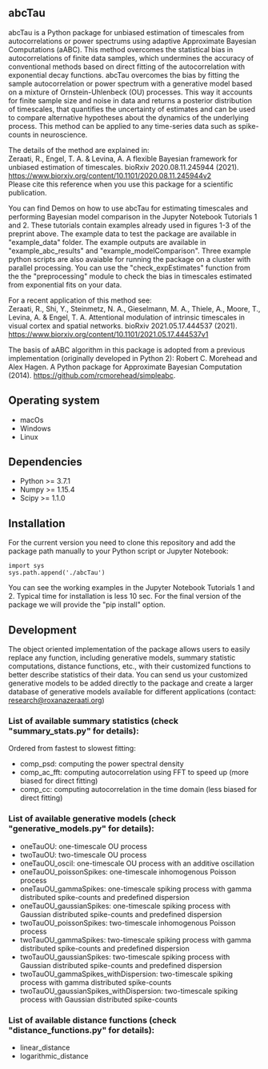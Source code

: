 ## abcTau

abcTau is a Python package for unbiased estimation of timescales from autocorrelations or power spectrums using adaptive Approximate Bayesian Computations (aABC). This method overcomes the statistical bias in autocorrelations of finite data samples, which undermines the accuracy of conventional methods based on direct fitting of the autocorrelation with exponential decay  functions.  abcTau overcomes the bias by fitting the sample autocorrelation or power spectrum with a generative model based on a mixture of Ornstein-Uhlenbeck (OU) processes. This way it accounts for finite sample size and noise in data and returns a posterior distribution of timescales, that quantifies the uncertainty of estimates and can be used to compare alternative hypotheses about the dynamics of the underlying process. This method can be applied to any time-series data such as spike-counts in neuroscience.

The details of the method are explained in:  
Zeraati, R., Engel, T. A. & Levina, A. A flexible Bayesian framework for unbiased estimation of timescales. bioRxiv 2020.08.11.245944 (2021). https://www.biorxiv.org/content/10.1101/2020.08.11.245944v2  
Please cite this reference when you use this package for a scientific publication.

You can find Demos on how to use abcTau for estimating timescales and performing Bayesian model comparison in the  Jupyter Notebook Tutorials 1 and 2. These tutorials contain examples already used in figures 1-3 of the preprint above. The example data to test the package are available in "example_data" folder. The example outputs are available in "example_abc_results" and "example_modelComparison". Three example python scripts are also avaiable for running the package on a cluster with parallel processing. You can use the "check_expEstimates" function from the the "preprocessing" module to check the bias in timescales estimated from exponential fits on your data.


For a recent application of this method see:   
Zeraati, R., Shi, Y., Steinmetz, N. A., Gieselmann, M. A., Thiele, A., Moore, T., Levina, A. & Engel, T. A. Attentional modulation of intrinsic timescales in visual cortex and spatial networks. bioRxiv 2021.05.17.444537 (2021). https://www.biorxiv.org/content/10.1101/2021.05.17.444537v1


The basis of aABC algorithm in this package is adopted from a previous implementation (originally developed in Python 2):
Robert C. Morehead and Alex Hagen. A Python package for Approximate Bayesian Computation (2014). https://github.com/rcmorehead/simpleabc. 


## Operating system
- macOs
- Windows
- Linux


## Dependencies
- Python >= 3.7.1
- Numpy >= 1.15.4 
- Scipy >= 1.1.0 


## Installation
For the current version you need to clone this repository and add the package path manually to your Python script or Jupyter Notebook:
```
import sys
sys.path.append('./abcTau')
```
You can see the working examples in the Jupyter Notebook Tutorials 1 and 2. Typical time for installation is less 10 sec.
For the final version of the package we will provide the "pip install" option.


## Development
The object oriented implementation of the package allows users to easily replace any function, including generative models, summary statistic computations, distance functions, etc., with their customized functions to better describe statistics of their data. You can send us your customized generative models to be added directly to the package and create a larger database of generative models available for different applications (contact: research@roxanazeraati.org)


### List of available summary statistics (check "summary_stats.py" for details):
Ordered from fastest to slowest fitting:
- comp_psd: computing the power spectral density
- comp_ac_fft: computing autocorrelation using FFT to speed up (more biased for direct fitting) 
- comp_cc: computing autocorrelation in the time domain (less biased for direct fitting)


### List of available generative models (check "generative_models.py" for details):
- oneTauOU: one-timescale OU process 
- twoTauOU: two-timescale OU process 
- oneTauOU_oscil: one-timescale OU process with an additive oscillation
- oneTauOU_poissonSpikes: one-timescale inhomogenous Poisson process
- oneTauOU_gammaSpikes: one-timescale spiking process with gamma distributed spike-counts and predefined dispersion
- oneTauOU_gaussianSpikes: one-timescale spiking process with Gaussian distributed spike-counts and predefined dispersion
- twoTauOU_poissonSpikes: two-timescale inhomogenous Poisson process
- twoTauOU_gammaSpikes: two-timescale spiking process with gamma distributed spike-counts and predefined dispersion
- twoTauOU_gaussianSpikes: two-timescale spiking process with Gaussian distributed spike-counts and predefined dispersion
- twoTauOU_gammaSpikes_withDispersion: two-timescale spiking process with gamma distributed spike-counts
- twoTauOU_gaussianSpikes_withDispersion: two-timescale spiking process with Gaussian distributed spike-counts


### List of available distance functions (check "distance_functions.py" for details):
- linear_distance
- logarithmic_distance
